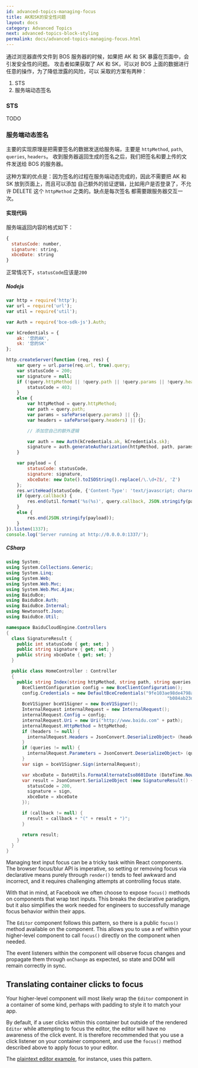 ```yaml
---
id: advanced-topics-managing-focus
title: AK和SK的安全性问题
layout: docs
category: Advanced Topics
next: advanced-topics-block-styling
permalink: docs/advanced-topics-managing-focus.html
---
```


通过浏览器直传文件到 BOS 服务器的时候，如果把 AK 和 SK 暴露在页面中，会引发安全性的问题。
攻击者如果获取了 AK 和 SK，可以对 BOS 上面的数据进行任意的操作，为了降低泄露的风险，可以
采取的方案有两种：

1. STS
2. 服务端动态签名


### STS

TODO

### 服务端动态签名

主要的实现原理是把需要签名的数据发送给服务端，主要是 `httpMethod`, `path`, `queries`, `headers`。
收到服务器返回生成的签名之后，我们把签名和要上传的文件发送给 BOS 的服务器。

这种方案的优点是：因为签名的过程在服务端动态完成的，因此不需要把 AK 和 SK 放到页面上，而且可以添加
自己额外的验证逻辑，比如用户是否登录了，不允许 DELETE 这个 `httpMethod` 之类的。缺点是每次签名
都需要跟服务器交互一次。

#### 实现代码

服务端返回内容的格式如下：

```js
{
  statusCode: number,
  signature: string,
  xbceDate: string
}
```

正常情况下，`statusCode`应该是`200`

##### Nodejs

```js
var http = require('http');
var url = require('url');
var util = require('util');

var Auth = require('bce-sdk-js').Auth;

var kCredentials = {
    ak: '您的AK',
    sk: '您的SK'
};

http.createServer(function (req, res) {
    var query = url.parse(req.url, true).query;
    var statusCode = 200;
    var signature = null;
    if (!query.httpMethod || !query.path || !query.params || !query.headers) {
        statusCode = 403;
    }
    else {
        var httpMethod = query.httpMethod;
        var path = query.path;
        var params = safeParse(query.params) || {};
        var headers = safeParse(query.headers) || {};

        // 添加您自己的额外逻辑

        var auth = new Auth(kCredentials.ak, kCredentials.sk);
        signature = auth.generateAuthorization(httpMethod, path, params, headers);
    }

    var payload = {
        statusCode: statusCode,
        signature: signature,
        xbceDate: new Date().toISOString().replace(/\.\d+Z$/, 'Z')
    };
    res.writeHead(statusCode, {'Content-Type': 'text/javascript; charset=utf-8'});
    if (query.callback) {
        res.end(util.format('%s(%s)', query.callback, JSON.stringify(payload)));
    }
    else {
        res.end(JSON.stringify(payload));
    }
}).listen(1337);
console.log('Server running at http://0.0.0.0:1337/');
```

##### CSharp

```c#
using System;
using System.Collections.Generic;
using System.Linq;
using System.Web;
using System.Web.Mvc;
using System.Web.Mvc.Ajax;
using BaiduBce;
using BaiduBce.Auth;
using BaiduBce.Internal;
using Newtonsoft.Json;
using BaiduBce.Util;

namespace BaiduCloudEngine.Controllers
{
  class SignatureResult {
    public int statusCode { get; set; }
    public string signature { get; set; }
    public string xbceDate { get; set; }
  }

  public class HomeController : Controller
  {
    public string Index(string httpMethod, string path, string queries, string headers, string callback) {
      BceClientConfiguration config = new BceClientConfiguration();
      config.Credentials = new DefaultBceCredentials("9fe103ae98de4798aabb34a433a3058b",
                                                             "b084ab23d1ef44c997d10d2723dd8014");
      BceV1Signer bceV1Signer = new BceV1Signer();
      InternalRequest internalRequest = new InternalRequest();
      internalRequest.Config = config;
      internalRequest.Uri = new Uri("http://www.baidu.com" + path);
      internalRequest.HttpMethod = httpMethod;
      if (headers != null) {
        internalRequest.Headers = JsonConvert.DeserializeObject> (headers);
      }
      if (queries != null) {
        internalRequest.Parameters = JsonConvert.DeserializeObject> (queries);
      }
      var sign = bceV1Signer.Sign(internalRequest);

      var xbceDate = DateUtils.FormatAlternateIso8601Date (DateTime.Now);
      var result = JsonConvert.SerializeObject (new SignatureResult() {
        statusCode = 200,
        signature = sign,
        xbceDate = xbceDate
      });

      if (callback != null) {
        result = callback + "(" + result + ")";
      }

      return result;
    }
  }
}
```

Managing text input focus can be a tricky task within React components. The browser
focus/blur API is imperative, so setting or removing focus via declarative means
purely through `render()` tends to feel awkward and incorrect, and it requires
challenging attempts at controlling focus state.

With that in mind, at Facebook we often choose to expose `focus()` methods
on components that wrap text inputs. This breaks the declarative paradigm,
but it also simplifies the work needed for engineers to successfully manage
focus behavior within their apps.

The `Editor` component follows this pattern, so there is a public `focus()`
method available on the component. This allows you to use a ref within your
higher-level component to call `focus()` directly on the component when needed.

The event listeners within the component will observe focus changes and
propagate them through `onChange` as expected, so state and DOM will remain
correctly in sync.

## Translating container clicks to focus

Your higher-level component will most likely wrap the `Editor` component in a
container of some kind, perhaps with padding to style it to match your app.

By default, if a user clicks within this container but outside of the rendered
`Editor` while attempting to focus the editor, the editor will have no awareness
of the click event. It is therefore recommended that you use a click listener
on your container component, and use the `focus()` method described above to
apply focus to your editor.

The [plaintext editor example](https://github.com/facebook/draft-js/tree/master/examples/plaintext),
for instance, uses this pattern.
